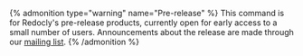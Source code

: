 {% admonition type="warning" name="Pre-release" %}
This command is for Redocly's pre-release products, currently open for early access to a small number of users. Announcements about the release are made through our [mailing list](https://redocly.com/product-updates/).
{% /admonition %}